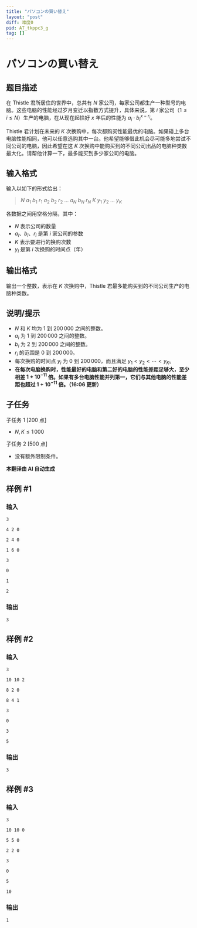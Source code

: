 ```yaml
---
title: "パソコンの買い替え"
layout: "post"
diff: 难度0
pid: AT_tkppc3_g
tag: []
---
```


# パソコンの買い替え

## 题目描述

在 Thistle 君所居住的世界中，总共有 $N$ 家公司，每家公司都生产一种型号的电脑。这些电脑的性能经过岁月变迁以指数方式提升，具体来说，第 $i$ 家公司（$1 \leq i \leq N$）生产的电脑，在从现在起恰好 $x$ 年后的性能为 $a_i \cdot b_i^{x - r_i}$。

Thistle 君计划在未来的 $K$ 次换购中，每次都购买性能最优的电脑。如果碰上多台电脑性能相同，他可以任意选购其中一台。他希望能够借此机会尽可能多地尝试不同公司的电脑，因此希望在这 $K$ 次换购中能购买到的不同公司出品的电脑种类数最大化。请帮他计算一下，最多能买到多少家公司的电脑。

## 输入格式

输入以如下的形式给出：

> $N$ $a_1$ $b_1$ $r_1$ $a_2$ $b_2$ $r_2$ ... $a_N$ $b_N$ $r_N$ $K$ $y_1$ $y_2$ ... $y_K$

各数据之间用空格分隔，其中：

- $N$ 表示公司的数量
- $a_i$、$b_i$、$r_i$ 是第 $i$ 家公司的参数
- $K$ 表示要进行的换购次数
- $y_i$ 是第 $i$ 次换购的时间点（年）

## 输出格式

输出一个整数，表示在 $K$ 次换购中，Thistle 君最多能购买到的不同公司生产的电脑种类数。

## 说明/提示

- $N$ 和 $K$ 均为 $1$ 到 $200\,000$ 之间的整数。
- $a_i$ 为 $1$ 到 $200\,000$ 之间的整数。
- $b_i$ 为 $2$ 到 $200\,000$ 之间的整数。
- $r_i$ 的范围是 $0$ 到 $200\,000$。
- 每次换购的时间点 $y_i$ 为 $0$ 到 $200\,000$，而且满足 $y_1 < y_2 < \cdots < y_K$。
- **在每次电脑换购时，性能最好的电脑和第二好的电脑的性能差距足够大，至少相差 $1 + 10^{-11}$ 倍。如果有多台电脑性能并列第一，它们与其他电脑的性能差距也超过 $1 + 10^{-11}$ 倍。（16:06 更新）**

## 子任务

子任务 1 [200 点]

- $N, K \leq 1\,000$

子任务 2 [500 点]

- 没有额外限制条件。

 **本翻译由 AI 自动生成**

## 样例 #1

### 输入

```
3
4 2 0
2 4 0
1 6 0
3
0
1
2
```

### 输出

```
3
```

## 样例 #2

### 输入

```
3
10 10 2
8 2 0
8 4 1
3
0
3
5
```

### 输出

```
3
```

## 样例 #3

### 输入

```
3
10 10 0
5 5 0
2 2 0
3
0
5
10
```

### 输出

```
1
```

